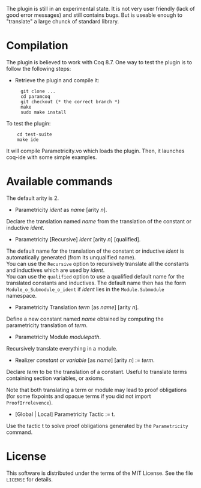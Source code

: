 The plugin is still in an experimental state. 
It is not very user friendly (lack of good error messages) and still contains bugs. 
But is useable enough to "translate" a large chunck of standard library. 

Compilation 
===========

The plugin is believed to work with Coq 8.7.
One way to test the plugin is to follow the following steps:

* Retrieve the plugin and compile it:

        git clone ...
        cd paramcoq 
        git checkout (* the correct branch *)
        make
        sudo make install

To test the plugin:

        cd test-suite
        make ide

It will compile Parametricity.vo which loads the plugin. 
Then, it launches coq-ide with some simple examples. 

Available commands
==================

The default arity is 2. 

- Parametricity *ident* as *name* [arity *n*].

Declare the translation named *name* from the translation of the constant or inductive *ident*.

- Parametricity [Recursive] *ident* [arity *n*] [qualified].

The default name for the translation of the constant or inductive *ident* is automatically generated (from its unqualified name).  
You can use the `Recursive` option to recursively translate all the constants and inductives which are used by *ident*.  
You can use the `qualified` option to use a qualified default name for the translated constants and inductives. The default name then has the form `Module_o_Submodule_o_ident` if *ident* lies in the `Module.Submodule` namespace.

- Parametricity Translation *term* [as *name*] [arity *n*]. 

Define a new constant named *name* obtained by computing the parametricity translation of *term*. 

- Parametricity Module *modulepath*.

Recursively translate everything in a module. 

- Realizer *constant or variable* [as *name*] [arity *n*] := *term*.

Declare *term* to be the translation of a constant. 
Useful to translate terms containing section variables, or axioms. 

Note that both translating a term or module may lead to proof obligations (for some fixpoints and opaque terms if you did not import `ProofIrrelevence`).

- [Global | Local] Parametricity Tactic := t.

Use the tactic t to solve proof obligations generated by the `Parametricity` command.

License
=======
This software is distributed under the terms of the MIT License. See the
file `LICENSE` for details.
